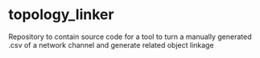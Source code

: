 # topology_linker
Repository to contain source code for a tool to turn a manually generated .csv of a network channel and generate related object linkage
